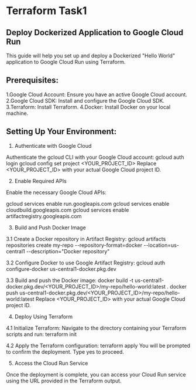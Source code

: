 # Terraform Task1

## Deploy Dockerized Application to Google Cloud Run

This guide will help you set up and deploy a Dockerized "Hello World" application to Google Cloud Run using Terraform.

## Prerequisites:

1.Google Cloud Account: Ensure you have an active Google Cloud account.
2.Google Cloud SDK: Install and configure the Google Cloud SDK.
3.Terraform: Install Terraform.
4.Docker: Install Docker on your local machine.

## Setting Up Your Environment:

1. Authenticate with Google Cloud

Authenticate the gcloud CLI with your Google Cloud account:
gcloud auth login
gcloud config set project <YOUR_PROJECT_ID>
Replace <YOUR_PROJECT_ID> with your actual Google Cloud project ID.

2. Enable Required APIs

Enable the necessary Google Cloud APIs:

gcloud services enable run.googleapis.com
gcloud services enable cloudbuild.googleapis.com
gcloud services enable artifactregistry.googleapis.com

3. Build and Push Docker Image

3.1 Create a Docker repository in Artifact Registry:
gcloud artifacts repositories create my-repo --repository-format=docker --location=us-central1 --description="Docker repository"

3.2 Configure Docker to use Google Artifact Registry:
gcloud auth configure-docker us-central1-docker.pkg.dev

3.3 Build and push the Docker image:
docker build -t us-central1-docker.pkg.dev/<YOUR_PROJECT_ID>/my-repo/hello-world:latest .
docker push us-central1-docker.pkg.dev/<YOUR_PROJECT_ID>/my-repo/hello-world:latest
Replace <YOUR_PROJECT_ID> with your actual Google Cloud project ID.

4. Deploy Using Terraform

4.1 Initialize Terraform:
Navigate to the directory containing your Terraform scripts and run: terraform init

4.2 Apply the Terraform configuration: terraform apply
You will be prompted to confirm the deployment. Type yes to proceed.

5. Access the Cloud Run Service

Once the deployment is complete, you can access your Cloud Run service using the URL provided in the Terraform output.
